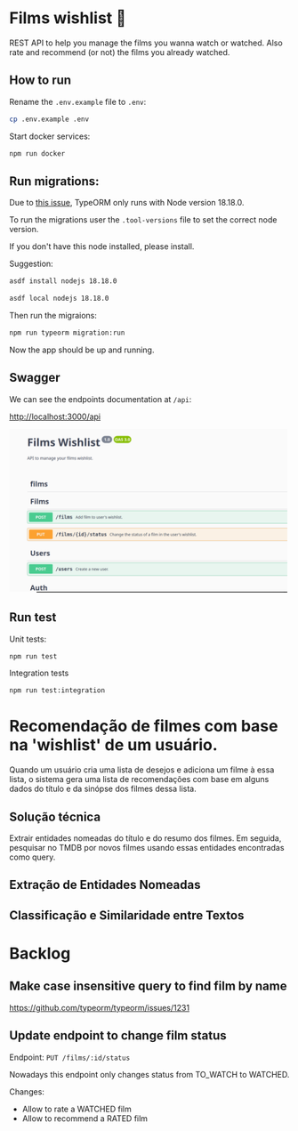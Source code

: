 # Films wishlist :movie_camera:

REST API to help you manage the films you wanna watch or watched. Also rate and recommend (or not) the films you already watched.

## How to run

Rename the `.env.example` file to `.env`:

```sh
cp .env.example .env
```

Start docker services:

```sh
npm run docker
```

## Run migrations:

Due to [this issue](https://github.com/typeorm/typeorm/issues/10537), TypeORM only runs with Node version 18.18.0.

To run the migrations user the `.tool-versions` file to set the correct node version.

If you don't have this node installed, please install.

Suggestion:

```sh
asdf install nodejs 18.18.0
```

```sh
asdf local nodejs 18.18.0
```

Then run the migraions:

```sh
npm run typeorm migration:run
```

Now the app should be up and running.

## Swagger

We can see the endpoints documentation at `/api`:

[http://localhost:3000/api](http://localhost:3000/api)

<img src="./docs/images/swagger.png" width="500">

## Run test

Unit tests:

```sh
npm run test
```

Integration tests

```sh
npm run test:integration
```

# Recomendação de filmes com base na 'wishlist' de um usuário.

Quando um usuário cria uma lista de desejos e adiciona um filme à essa lista, o sistema gera uma lista de recomendações com base em alguns dados do título e da sinópse dos filmes dessa lista.

## Solução técnica

Extrair entidades nomeadas do título e do resumo dos filmes. Em seguida, pesquisar no TMDB por novos filmes usando essas entidades encontradas como query.

## Extração de Entidades Nomeadas

## Classificação e Similaridade entre Textos


# Backlog

## Make case insensitive query to find film by name

https://github.com/typeorm/typeorm/issues/1231


## Update endpoint to change film status

Endpoint: `PUT /films/:id/status`

Nowadays this endpoint only changes status from TO_WATCH to WATCHED. 

Changes:
- Allow to rate a WATCHED film
- Allow to recommend a RATED film